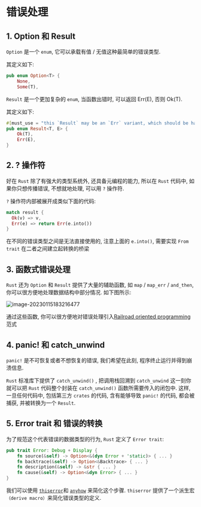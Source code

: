 # 错误处理

## 1. Option 和 Result

`Option` 是一个 `enum`, 它可以承载有值 / 无值这种最简单的错误类型. 

其定义如下:

```rust
pub enum Option<T> {
    None,
    Some(T),

```

`Result` 是一个更加复杂的 `enum`, 当函数出错时, 可以返回 Err(E), 否则 Ok(T).

其定义如下: 

```rust
#[must_use = "this `Result` may be an `Err` variant, which should be handled"]
pub enum Result<T, E> {
    Ok(T),
    Err(E),
}
```

## 2. ? 操作符

好在 `Rust` 除了有强大的类型系统外, 还具备元编程的能力, 所以在 `Rust` 代码中, 如果你只想传播错误, 不想就地处理, 可以用 `?` 操作符.

`?` 操作符内部被展开成类似下面的代码:

```rust
match result {
  Ok(v) => v,
  Err(e) => return Err(e.into())
}
```

在不同的错误类型之间是无法直接使用的, 注意上面的 `e.into()`, 需要实现 `From trait` 在二者之间建立起转换的桥梁

## 3. 函数式错误处理

`Rust` 还为 `Option` 和 `Result` 提供了大量的辅助函数, 如 `map` / `map_err` / `and_then`, 你可以很方便地处理数据结构中部分情况. 如下图所示: 

![image-20230115183216477](http://imgur.thinkgos.cn/imgur/202301151832614.png)



通过这些函数, 你可以很方便地对错误处理引入[Railroad oriented programming](https://www.slideshare.net/ScottWlaschin/railway-oriented-programming) 范式

## 4. panic! 和 catch_unwind

`panic!` 是不可恢复或者不想恢复的错误, 我们希望在此刻, 程序终止运行并得到崩溃信息.

`Rust` 标准库下提供了 `catch_unwind()` , 把调用栈回溯到 `catch_unwind` 这一刻你就可以把 `Rust` 代码整个封装在 `catch_unwind()` 函数所需要传入的闭包中. 这样, 一旦任何代码中, 包括第三方 `crates` 的代码, 含有能够导致 `panic!` 的代码, 都会被捕获, 并被转换为一个 `Result`. 

## 5. Error trait 和 错误的转换

为了规范这个代表错误的数据类型的行为, `Rust` 定义了 `Error trait`: 

```rust
pub trait Error: Debug + Display {
    fn source(&self) -> Option<&(dyn Error + 'static)> { ... }
    fn backtrace(&self) -> Option<&Backtrace> { ... }
    fn description(&self) -> &str { ... }
    fn cause(&self) -> Option<&dyn Error> { ... }
}
```

我们可以使用 [`thiserror`](https://github.com/dtolnay/thiserror)和 [`anyhow`](https://github.com/dtolnay/anyhow) 来简化这个步骤. `thiserror` 提供了一个派生宏`（derive macro）`来简化错误类型的定义.



